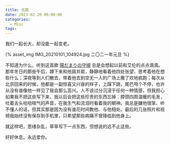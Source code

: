 ```yaml
---
title: 无题
date: 2023-02-20 00:00:00
categories:
  - Misc
tags:
---
```


我们一起长大，却没能一起变老。

{% asset_img IMG_20210101_104924.jpg 二〇二一年元旦 %}

不知道为什么，听到这首歌 [陽だまりの守唄](https://www.bilibili.com/video/BV1zV411j7QT?p=26) 总是会想起以前和艾伦的点点滴滴。那年冬日的那些午后，蹲下来和他肩并肩，静静地看着他四处张望，思考着他在想些什么；深夜等到人们散去，带着他去到空无一人的广场上撒了欢地疯跑；每次从北京回来的时候，他都是一副惊喜又兴奋的样子，上蹿下跳，尾巴甩个不停，也许从没有谁像他一样见了我会那么高兴。人不该过分沉浸于任何一种情感，但我担心如果我不把这些写下来，我以后会把这些珍贵的东西忘掉：脖颈四周温暖的毛发，吐着舌头哈哈喘气的声音，在我生气和流泪时看着我的眼神。我总是嫌他很笨、听不懂人的话，但其实那是因为没有谁花时间教他、与他相处。最后的几张照片和视频我始终没有保存到手机里，只希望那些病痛不曾降临到他身上。

就这样吧，思绪杂乱，草草写下一点东西，但想说的远不止这些。

好好休息。永远爱你。
